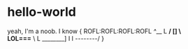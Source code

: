 # hello-world
yeah, I'm a noob. I know
{ 
 ROFL:ROFL:ROFL:ROFL
         _^___
 L    __/   [] \    
LOL===__        \ 
 L      \________]
         I   I
        --------/
}
